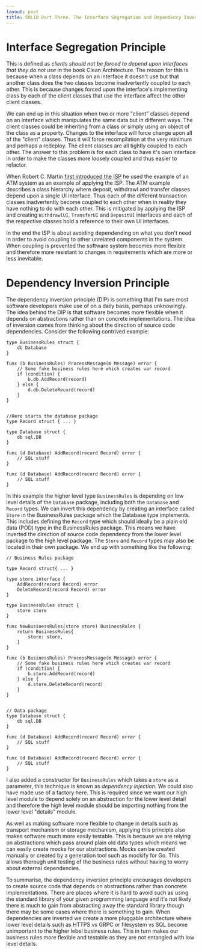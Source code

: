 ```yaml
---
layout: post
title: SOLID Part Three. The Interface Segregation and Dependency Inversion Principles.
---
```


# Interface Segregation Principle
This is defined as _clients should not be forced to depend upon interfaces that they do not use_ in the book Clean Architecture. The reason for this is because when a class depends on an interface it doesn't use but that another class does the two classes become inadvertently coupled to each other. This is because changes forced upon the interface's implementing class by each of the client classes that use the interface affect the other client classes.

We can end up in this situation when two or more "client" classes depend on an interface which manipulates the same data but in different ways. The client classes could be inheriting from a class or simply using an object of the class as a property. Changes to the interface will force change upon all of the "client" classes. Thus it will force recompilation at the very minimum and perhaps a redeploy. The client classes are all tightly coupled to each other. The answer to this problem is for each class to have it's own interface in order to make the classes more loosely coupled and thus easier to refactor.

When Robert C. Martin [first introduced the ISP](https://drive.google.com/file/d/0BwhCYaYDn8EgOTViYjJhYzMtMzYxMC00MzFjLWJjMzYtOGJiMDc5N2JkYmJi/view) he used the example of an ATM system as an example of applying the ISP. The ATM example describes a class hierarchy where deposit, withdrawl and transfer classes depend upon a single UI interface. Thus each of the different transaction classes inadvertently become coupled to each other when in reality they have nothing to do with each other. This is mitigated by applying the ISP and creating `WithdrawlUI`, `TransferUI` and `DepositUI` interfaces and each of the respective classes hold a reference to their own UI interfaces. 

In the end the ISP is about avoiding dependending on what you don't need in order to avoid coupling to other unrelated components in the system. When coupling is prevented the software system becomes more flexible and therefore more resistant to changes in requirements which are more or less inevitable.


# Dependency Inversion Principle

The dependency inversion principle (DIP) is something that I'm sure most software developers make use of on a daily basis, perhaps unknowingly. The idea behind the DIP is that software becomes more flexible when it depends on abstractions rather than on concrete implementations. The idea of inversion comes from thinking about the direction of source code dependencies. Consider the following contrived example:

```
type BusinessRules struct {
    db Database
}

func (b BusinessRules) ProcessMessage(m Message) error {
    // Some fake business rules here which creates var record
    if (condition) {
        b.db.AddRecord(record)
    } else {
        d.db.DeleteRecord(record)
    }
}


//Here starts the database package
type Record struct { ... }

type Database struct {
    db sql.DB
}

func (d Database) AddRecord(record Record) error {
    // SQL stuff
}

func (d Database) AddRecord(record Record) error {
    // SQL stuff
}
```

In this example the higher level type `BusinessRules` is depending on low level details of the `Database` package, including both the `Database` and `Record` types. We can invert this dependency by creating an interface called `Store` in the BusinessRules package which the Database type implements. This includes defining the `Record` type which should ideally be a plain old data (POD) type in the BusinessRules package. This means we have inverted the direction of source code dependency from the lower level package to the high level package. The `Store` and `Record` types may also be located in their own package. We end up with something like the following:

```
// Business Rules package

type Record struct{ ... }

type store interface {
    AddRecord(record Record) error
    DeleteRecord(record Record) error
}

type BusinessRules struct {
    store store
}

func NewBusinessRules(store store) BusinessRules {
    return BusinessRules{
        store: store,
    }
}

func (b BusinessRules) ProcessMessage(m Message) error {
    // Some fake business rules here which creates var record
    if (condition) {
        b.store.AddRecord(record)
    } else {
        d.store.DeleteRecord(record)
    }
}


// Data package
type Database struct {
    db sql.DB
}

func (d Database) AddRecord(record Record) error {
    // SQL stuff
}

func (d Database) AddRecord(record Record) error {
    // SQL stuff
}
```

I also added a constructor for `BusinessRules` which takes a `store` as a parameter, this technique is known as _dependency injection_. We could also have made use of a factory here. This is required since we want our high level module to depend solely on an abstraction for the lower level detail and therefore the high level module should be importing nothing from the lower level "details" module.

As well as making software more flexible to change in details such as transport mechanism or storage mechanism, applying this principle also makes software much more easily testable. This is because we are relying on abstractions which pass around plain old data types which means we can easily create mocks for our abstractions. Mocks can be created manually or created by a generation tool such as mockify for Go. This allows thorough unit testing of the business rules without having to worry about external dependencies.

To summarise, the dependency inversion principle encourages developers to create source code that depends on abstractions rather than concrete implementations. There are places where it is hard to avoid such as using the standard library of your given programming language and it's not likely there is much to gain from abstracting away the standard library though there may be some cases where there is something to gain. When dependencies are inverted we create a more pluggable architecture where lower level details such as HTTPS vs GRPC or filesystem vs SQL become unimportant to the higher lebel business rules. This in turn makes our business rules more flexible and testable as they are not entangled with low level details.